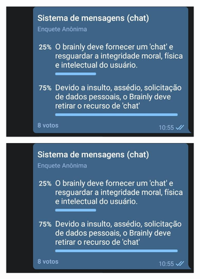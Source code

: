 ![Votação mensagem 1](images/argumentacao/votacao_mensagem1.jpeg)

![Votação mensagem 2](images/argumentacao/votacao_mensagem1.jpeg)